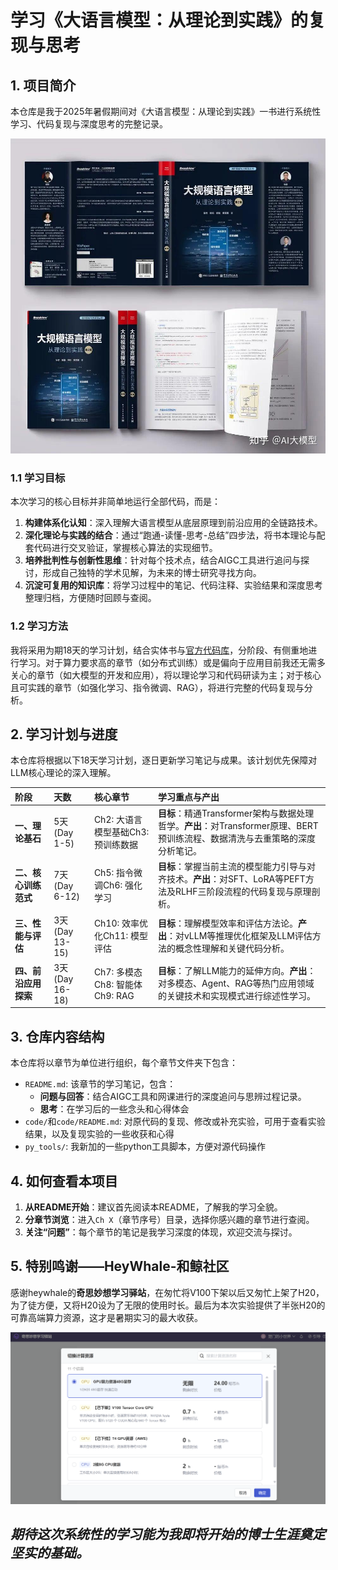 
# 学习《大语言模型：从理论到实践》的复现与思考

## 1\. 项目简介

本仓库是我于2025年暑假期间对《大语言模型：从理论到实践》一书进行系统性学习、代码复现与深度思考的完整记录。

![大语言模型：从理论到实践](assets/book_cover.jpg)

### 1.1 学习目标

本次学习的核心目标并非简单地运行全部代码，而是：

1.  **构建体系化认知**：深入理解大语言模型从底层原理到前沿应用的全链路技术。
2.  **深化理论与实践的结合**：通过“跑通-读懂-思考-总结”四步法，将书本理论与配套代码进行交叉验证，掌握核心算法的实现细节。
3.  **培养批判性与创新性思维**：针对每个技术点，结合AIGC工具进行追问与探讨，形成自己独特的学术见解，为未来的博士研究寻找方向。
4.  **沉淀可复用的知识库**：将学习过程中的笔记、代码注释、实验结果和深度思考整理归档，方便随时回顾与查阅。

### 1.2 学习方法

我将采用为期18天的学习计划，结合实体书与[官方代码库](https://github.com/intro-llm/intro-llm-code)，分阶段、有侧重地进行学习。对于算力要求高的章节（如分布式训练）或是偏向于应用目前我还无需多关心的章节（如大模型的开发和应用），将以理论学习和代码研读为主；对于核心且可实践的章节（如强化学习、指令微调、RAG），将进行完整的代码复现与分析。

## 2\. 学习计划与进度

本仓库将根据以下18天学习计划，逐日更新学习笔记与成果。该计划优先保障对LLM核心理论的深入理解。

| **阶段** | **天数** | **核心章节** | **学习重点与产出** |
| :--- | :--- | :--- | :--- |
| **一、理论基石** | 5天 (Day 1-5) | Ch2: 大语言模型基础Ch3: 预训练数据 | **目标**：精通Transformer架构与数据处理哲学。**产出**：对Transformer原理、BERT预训练流程、数据清洗与去重策略的深度分析笔记。 |
| **二、核心训练范式** | 7天 (Day 6-12) | Ch5: 指令微调Ch6: 强化学习 | **目标**：掌握当前主流的模型能力引导与对齐技术。**产出**：对SFT、LoRA等PEFT方法及RLHF三阶段流程的代码复现与原理剖析。 |
| **三、性能与评估** | 3天 (Day 13-15) | Ch10: 效率优化Ch11: 模型评估 | **目标**：理解模型效率和评估方法论。**产出**：对vLLM等推理优化框架及LLM评估方法的概念性理解和关键代码分析。 |
| **四、前沿应用探索** | 3天 (Day 16-18) | Ch7: 多模态Ch8: 智能体Ch9: RAG | **目标**：了解LLM能力的延伸方向。**产出**：对多模态、Agent、RAG等热门应用领域的关键技术和实现模式进行综述性学习。 |


## 3\. 仓库内容结构

本仓库将以章节为单位进行组织，每个章节文件夹下包含：

  - `README.md`: 该章节的学习笔记，包含：
      - **问题与回答**：结合AIGC工具和网课进行的深度追问与思辨过程记录。
      - **思考**：在学习后的一些念头和心得体会
  - `code/`和`code/README.md`: 对原代码的复现、修改或补充实验，可用于查看实验结果，以及复现实验的一些收获和心得
  - `py_tools/`: 我新加的一些python工具脚本，方便对源代码操作

## 4\. 如何查看本项目

1.  **从README开始**：建议首先阅读本README，了解我的学习全貌。
2.  **分章节浏览**：进入`Ch X`（章节序号）目录，选择你感兴趣的章节进行查阅。
3.  **关注“问题”**：每个章节的笔记是我学习深度的体现，欢迎交流与探讨。

## 5\. 特别鸣谢——HeyWhale-和鲸社区

感谢heywhale的**奇思妙想学习驿站**，在匆忙将V100下架以后又匆忙上架了H20，为了徒方便，又将H20设为了无限的使用时长。最后为本次实验提供了半张H20的可靠高端算力资源，这才是暑期实习的最大收获。

![无限白嫖H20算力卡](assets/free_H20.png)


## *期待这次系统性的学习能为我即将开始的博士生涯奠定坚实的基础。*
